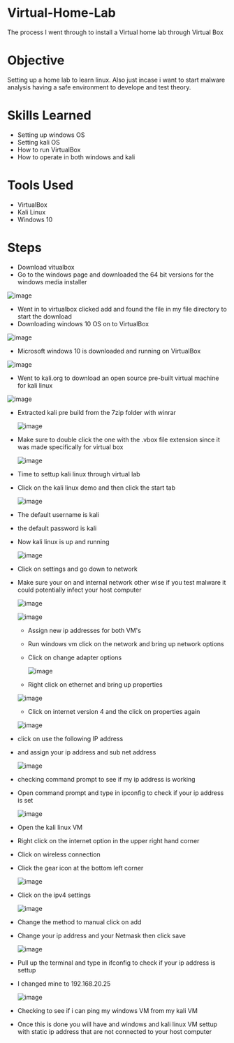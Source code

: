 # Virtual-Home-Lab
The process I went through to install a Virtual home lab through Virtual Box
# Objective
Setting up a home lab to learn linux. Also just incase i want to start malware analysis having  a safe environment to develope and test theory.

# Skills Learned

- Setting up windows OS
- Setting kali OS
- How to run VirtualBox
- How to operate in both windows and kali 


# Tools Used

- VirtualBox
- Kali Linux
- Windows 10

# Steps
- Download vitualbox
- Go to the windows page and downloaded the 64 bit versions for the windows media installer

![image](https://github.com/user-attachments/assets/8f465146-e093-46c6-82c7-3cc155428acb)

- Went in to virtualbox clicked add and found the file in my file directory to start the download
- Downloading windows 10 OS on to VirtualBox 

![image](https://github.com/user-attachments/assets/9a84f4c5-6d83-4e29-a08f-2292572d028f)

- Microsoft windows 10 is downloaded and running on VirtualBox

![image](https://github.com/user-attachments/assets/a39c4eff-0775-4c3e-a069-1a2273d35865)

- Went to kali.org to download an open source pre-built virtual machine for kali linux 

![image](https://github.com/user-attachments/assets/fcdc7284-0780-4d2b-b13c-eb01e433fbf2)

- Extracted kali pre build from the 7zip folder with winrar

  ![image](https://github.com/user-attachments/assets/060d8af2-a6da-44a4-8f51-102b8cd676bf)

- Make sure to double click the one with the .vbox file extension since it was made specifically for virtual box

  ![image](https://github.com/user-attachments/assets/c38c1f23-79ab-4142-a0e2-f4cd3b7d1aea)

- Time to settup kali linux through virtual lab
- Click on the kali linux demo and then click the start tab

  ![image](https://github.com/user-attachments/assets/e836caf2-781b-4070-b5e7-1c33011aeeb0)

- The default username is kali
- the default password is kali
- Now kali linux is up and running

  ![image](https://github.com/user-attachments/assets/2bf50072-cfea-4ba6-ad10-b841a170fcb6)

- Click on settings and go down to network
- Make sure your on and internal network other wise if you test malware it could potentially infect your host computer

  ![image](https://github.com/user-attachments/assets/1a2f8078-77a4-4c7f-8438-b399a139ebd0)

  ![image](https://github.com/user-attachments/assets/cdda5628-5cbb-4914-bf98-df63496e2f65)

  - Assign new ip addresses for both VM's
  - Run windows vm click on the network and bring up network options
  - Click on change adapter options

    ![image](https://github.com/user-attachments/assets/e589eebc-2665-422f-9a9c-864bf5b31f68)

  - Right click on ethernet and bring up properties

  ![image](https://github.com/user-attachments/assets/2b7a5b7b-e3ca-40e4-824c-e106085a836a)


  -  Click on internet version 4 and the click on properties again

    ![image](https://github.com/user-attachments/assets/6ab7cd01-aaf3-4943-b7ad-f67e838585c9)

 - click on use the following IP address
 - and assign your ip address and sub net address

   ![image](https://github.com/user-attachments/assets/a832f07a-8481-4a2a-bca3-d3992d5312d7)

- checking command prompt to see if my ip address is working
- Open command prompt and type in ipconfig to check if your ip address is set

  ![image](https://github.com/user-attachments/assets/49b454d5-f962-4765-9851-fb39e4e824cb)

- Open the kali linux VM 
- Right click on the internet option in the upper right hand corner
- Click on wireless connection
- Click the gear icon at the bottom left corner

  ![image](https://github.com/user-attachments/assets/1f6eac7c-c00a-43c5-ac90-a56f318b62ca)

- Click on the ipv4 settings

  ![image](https://github.com/user-attachments/assets/c1bc0234-bddb-4a1f-996a-76d88043f4df)

 - Change the method to manual click on add
 - Change your ip address and your Netmask then click save

   ![image](https://github.com/user-attachments/assets/3984d38a-1636-437d-a20e-7b3a4a676ccb)


- Pull up the terminal and type in ifconfig to check if your ip address is settup
- I changed mine to 192.168.20.25

  ![image](https://github.com/user-attachments/assets/ead60235-8842-41c2-906b-8a0c63354528)

- Checking to see if i can ping my windows VM from my kali VM

  

- Once this is done you will have and windows and kali linux VM settup with static ip address that are not connected to your host computer


    


  


